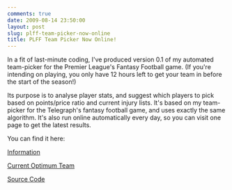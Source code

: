 ```yaml
---
comments: true
date: 2009-08-14 23:50:00
layout: post
slug: plff-team-picker-now-online
title: PLFF Team Picker Now Online!
---
```


In a fit of last-minute coding, I've produced version 0.1 of my automated team-picker for the Premier League's Fantasy Football game.  (If you're intending on playing, you only have 12 hours left to get your team in before the start of the season!)

Its purpose is to analyse player stats, and suggest which players to pick based on points/price ratio and current injury lists.  It's based on my team-picker for the Telegraph's fantasy football game, and uses exactly the same algorithm.  It's also run online automatically every day, so you can visit one page to get the latest results.

You can find it here:  

[Information](/software/premier-league-fantasy-football-team-picker)  

[Current Optimum Team](http://www.onlydreaming.net/plff-optimum-team)  

[Source Code](http://files.ianrenton.com/TeamPicker/plteampicker.py.txt)
